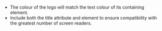 * The colour of the logo will match the text colour of its containing element.
* Include both the title attribute and element to ensure compatibility with the greatest number of screen readers.